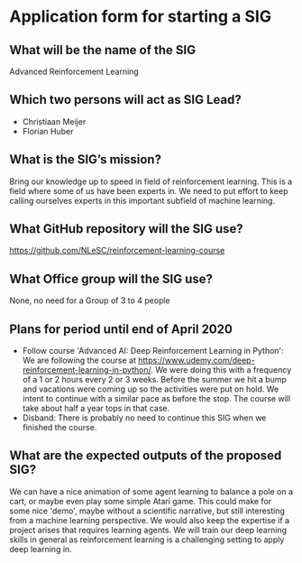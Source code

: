 ﻿# Application form for starting a SIG


## What will be the name of the SIG
Advanced Reinforcement Learning

## Which two persons will act as SIG Lead?
- Christiaan Meijer
- Florian Huber

## What is the SIG’s mission?
Bring our knowledge up to speed in field of reinforcement learning. This is a field where some of us have been experts in. We need to put effort to keep calling ourselves experts in this important subfield of machine learning.

## What GitHub repository will the SIG use?
https://github.com/NLeSC/reinforcement-learning-course

## What Office group will the SIG use?
None, no need for a Group of 3 to 4 people

## Plans for period until end of April 2020
- Follow course 'Advanced AI: Deep Reinforcement Learning in Python': We are following the course at https://www.udemy.com/deep-reinforcement-learning-in-python/. We were doing this with a frequency of a 1 or 2 hours every 2 or 3 weeks. Before the summer we hit a bump and vacations were coming up so the activities were put on hold. We intent to continue with a similar pace as before the stop. The course will take about half a year tops in that case.
- Disband: There is probably no need to continue this SIG when we finished the course.

## What are the expected outputs of the proposed SIG?
We can have a nice animation of some agent learning to balance a pole on a cart, or maybe even play some simple Atari game. This could make for some nice 'demo', maybe without a scientific narrative, but still interesting from a machine learning perspective.
We would also keep the expertise if a project arises that requires learning agents.
We will train our deep learning skills in general as reinforcement learning is a challenging setting to apply deep learning in.
